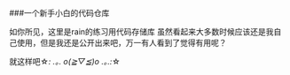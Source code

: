 ###一个新手小白的代码仓库

如你所见，这里是rain的练习用代码存储库
虽然看起来大多数时候应该还是我自己使用，但是我还是公开出来吧，万一有人看到了觉得有用呢？

就这样吧☆*: .｡. o(≧▽≦)o .｡.:*☆

